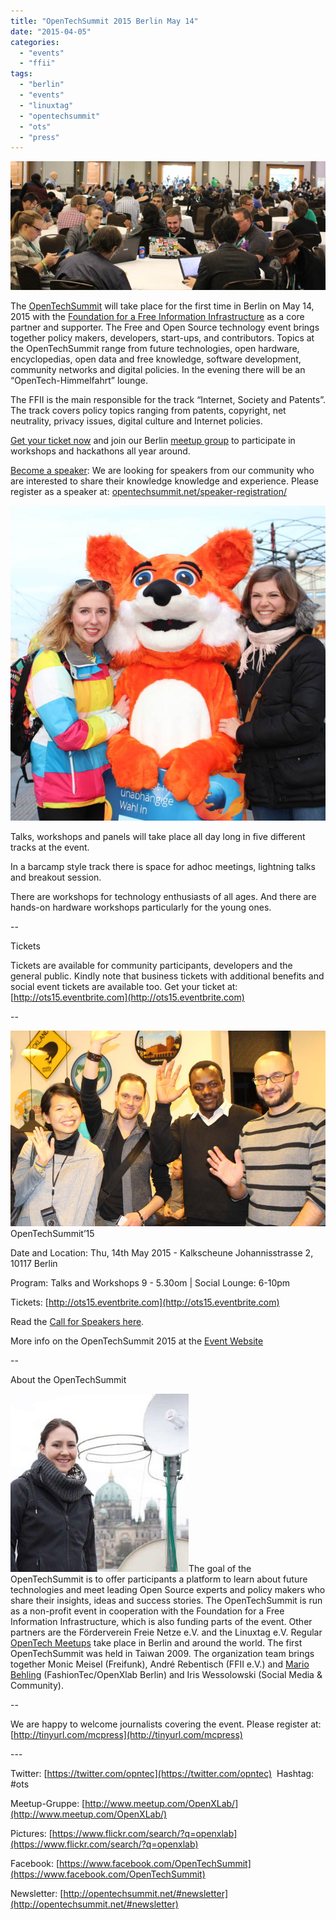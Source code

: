 ```yaml
---
title: "OpenTechSummit 2015 Berlin May 14"
date: "2015-04-05"
categories: 
  - "events"
  - "ffii"
tags: 
  - "berlin"
  - "events"
  - "linuxtag"
  - "opentechsummit"
  - "ots"
  - "press"
---
```


[![](images/otscommunity1.jpg)](http://blog.ffii.org/wp-content/uploads/2015/04/otscommunity1.jpg)

The [OpenTechSummit](http://opentechsummit.net) will take place for the first time in Berlin on May 14, 2015 with the [Foundation for a Free Information Infrastructure](http://ffii.org) as a core partner and supporter. The Free and Open Source technology event brings together policy makers, developers, start-ups, and contributors. Topics at the OpenTechSummit range from future technologies, open hardware, encyclopedias, open data and free knowledge, software development, community networks and digital policies. In the evening there will be an “OpenTech-Himmelfahrt” lounge.

The FFII is the main responsible for the track “Internet, Society and Patents”. The track covers policy topics ranging from patents, copyright, net neutrality, privacy issues, digital culture and Internet policies.

[Get your ticket now](http://ots15.eventbrite.com) and join our Berlin [meetup group](http://www.meetup.com/OpenXLab/) to participate in workshops and hackathons all year around.

[Become a speaker](http://opentechsummit.net/speaker-registration/): We are looking for speakers from our community who are interested to share their knowledge knowledge and experience. Please register as a speaker at: [opentechsummit.net/speaker-registration/](http://opentechsummit.net/speaker-registration/)

[![ots-happygirls](images/ots-happygirls.jpg)](http://blog.ffii.org/wp-content/uploads/2015/04/ots-happygirls.jpg)

Talks, workshops and panels will take place all day long in five different tracks at the event.

In a barcamp style track there is space for adhoc meetings, lightning talks and breakout session.

There are workshops for technology enthusiasts of all ages. And there are hands-on hardware workshops particularly for the young ones.

\--

Tickets

Tickets are available for community participants, developers and the general public. Kindly note that business tickets with additional benefits and social event tickets are available too. Get your ticket at: [http://ots15.eventbrite.com](http://ots15.eventbrite.com)

\--

[![ots-friends](images/ots-friends.jpg)](http://blog.ffii.org/wp-content/uploads/2015/04/ots-friends.jpg)OpenTechSummit’15

Date and Location: Thu, 14th May 2015 - Kalkscheune Johannisstrasse 2, 10117 Berlin

Program: Talks and Workshops 9 - 5.30om | Social Lounge: 6-10pm

Tickets: [http://ots15.eventbrite.com](http://ots15.eventbrite.com)

Read the [Call for Speakers here](http://opentechsummit.net/CallSpeakers.pdf).

More info on the OpenTechSummit 2015 at the [Event Website](http://opentechsummit.net)

\--

About the OpenTechSummit

[![](images/monicmeisel1.jpg)](http://blog.ffii.org/wp-content/uploads/2015/04/monicmeisel1.jpg)The goal of the OpenTechSummit is to offer participants a platform to learn about future technologies and meet leading Open Source experts and policy makers who share their insights, ideas and success stories. The OpenTechSummit is run as a non-profit event in cooperation with the Foundation for a Free Information Infrastructure, which is also funding parts of the event. Other partners are the Förderverein Freie Netze e.V. and the Linuxtag e.V. Regular [OpenTech Meetups](http://www.meetup.com/OpenXLab/) take place in Berlin and around the world. The first OpenTechSummit was held in Taiwan 2009. The organization team brings together Monic Meisel (Freifunk), André Rebentisch (FFII e.V.) and [Mario Behling](http://twitter.com/mariobehling) (FashionTec/OpenXlab Berlin) and Iris Wessolowski (Social Media & Community).

\--

We are happy to welcome journalists covering the event. Please register at: [http://tinyurl.com/mcpress](http://tinyurl.com/mcpress)

\---

Twitter: [https://twitter.com/opntec](https://twitter.com/opntec)  Hashtag: #ots

Meetup-Gruppe: [http://www.meetup.com/OpenXLab/](http://www.meetup.com/OpenXLab/)

Pictures: [https://www.flickr.com/search/?q=openxlab](https://www.flickr.com/search/?q=openxlab)

Facebook: [https://www.facebook.com/OpenTechSummit](https://www.facebook.com/OpenTechSummit)

Newsletter: [http://opentechsummit.net/#newsletter](http://opentechsummit.net/#newsletter)
